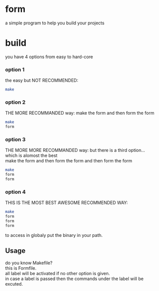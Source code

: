 # form
a simple program to help you build your projects


# build
you have 4 options from easy to hard-core  
### option 1
the easy but NOT RECOMMENDED:  
```sh
make
```

### option 2
THE MORE RECOMMANDED way:
make the form and then form the form
```sh
make
form
```

### option 3
THE MORE MORE RECOMMANDED way:
but there is a third option...  
which is alomost the best  
make the form and then form the form and then form the form
```sh
make
form
form
```

### option 4
THIS IS THE MOST BEST AWESOME RECOMMENDED WAY:  
```sh
make
form
form
form
```

to access in globaly put the binary in your path.


## Usage
do you know Makefile?  
this is Formfile.  
all label will be activated if no other option is given.  
in case a label is passed then the commands under the label will be excuted.  
